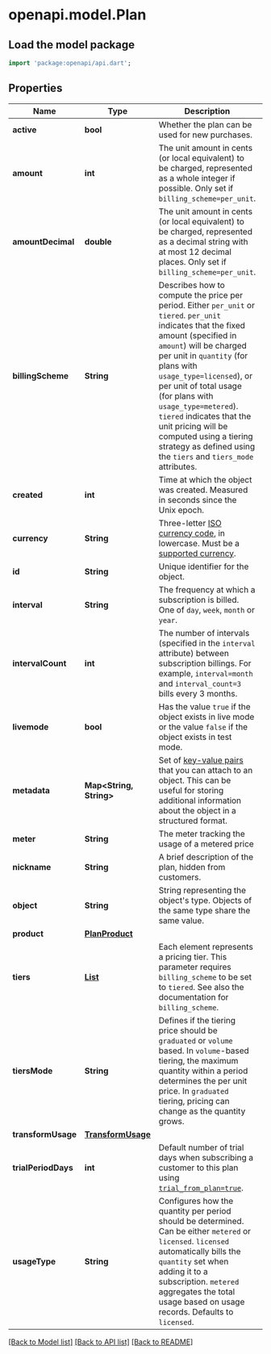 # openapi.model.Plan

## Load the model package
```dart
import 'package:openapi/api.dart';
```

## Properties
Name | Type | Description | Notes
------------ | ------------- | ------------- | -------------
**active** | **bool** | Whether the plan can be used for new purchases. | 
**amount** | **int** | The unit amount in cents (or local equivalent) to be charged, represented as a whole integer if possible. Only set if `billing_scheme=per_unit`. | [optional] 
**amountDecimal** | **double** | The unit amount in cents (or local equivalent) to be charged, represented as a decimal string with at most 12 decimal places. Only set if `billing_scheme=per_unit`. | [optional] 
**billingScheme** | **String** | Describes how to compute the price per period. Either `per_unit` or `tiered`. `per_unit` indicates that the fixed amount (specified in `amount`) will be charged per unit in `quantity` (for plans with `usage_type=licensed`), or per unit of total usage (for plans with `usage_type=metered`). `tiered` indicates that the unit pricing will be computed using a tiering strategy as defined using the `tiers` and `tiers_mode` attributes. | 
**created** | **int** | Time at which the object was created. Measured in seconds since the Unix epoch. | 
**currency** | **String** | Three-letter [ISO currency code](https://www.iso.org/iso-4217-currency-codes.html), in lowercase. Must be a [supported currency](https://stripe.com/docs/currencies). | 
**id** | **String** | Unique identifier for the object. | 
**interval** | **String** | The frequency at which a subscription is billed. One of `day`, `week`, `month` or `year`. | 
**intervalCount** | **int** | The number of intervals (specified in the `interval` attribute) between subscription billings. For example, `interval=month` and `interval_count=3` bills every 3 months. | 
**livemode** | **bool** | Has the value `true` if the object exists in live mode or the value `false` if the object exists in test mode. | 
**metadata** | **Map<String, String>** | Set of [key-value pairs](https://stripe.com/docs/api/metadata) that you can attach to an object. This can be useful for storing additional information about the object in a structured format. | [optional] [default to const {}]
**meter** | **String** | The meter tracking the usage of a metered price | [optional] 
**nickname** | **String** | A brief description of the plan, hidden from customers. | [optional] 
**object** | **String** | String representing the object's type. Objects of the same type share the same value. | 
**product** | [**PlanProduct**](PlanProduct.md) |  | [optional] 
**tiers** | [**List<PlanTier>**](PlanTier.md) | Each element represents a pricing tier. This parameter requires `billing_scheme` to be set to `tiered`. See also the documentation for `billing_scheme`. | [optional] [default to const []]
**tiersMode** | **String** | Defines if the tiering price should be `graduated` or `volume` based. In `volume`-based tiering, the maximum quantity within a period determines the per unit price. In `graduated` tiering, pricing can change as the quantity grows. | [optional] 
**transformUsage** | [**TransformUsage**](TransformUsage.md) |  | [optional] 
**trialPeriodDays** | **int** | Default number of trial days when subscribing a customer to this plan using [`trial_from_plan=true`](https://stripe.com/docs/api#create_subscription-trial_from_plan). | [optional] 
**usageType** | **String** | Configures how the quantity per period should be determined. Can be either `metered` or `licensed`. `licensed` automatically bills the `quantity` set when adding it to a subscription. `metered` aggregates the total usage based on usage records. Defaults to `licensed`. | 

[[Back to Model list]](../README.md#documentation-for-models) [[Back to API list]](../README.md#documentation-for-api-endpoints) [[Back to README]](../README.md)


